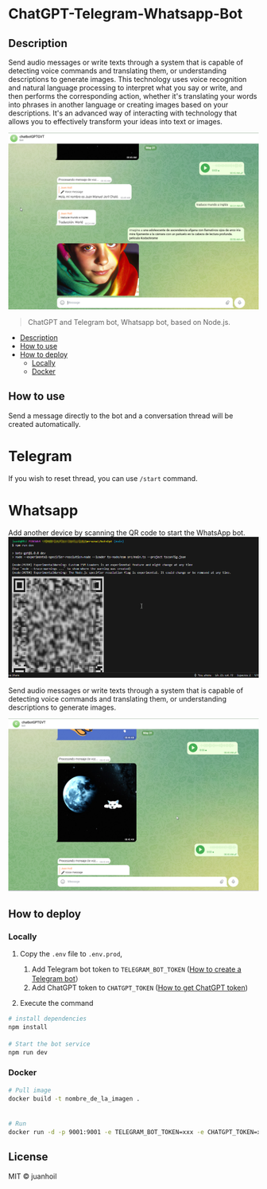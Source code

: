 # ChatGPT-Telegram-Whatsapp-Bot

## Description

Send audio messages or write texts through a system that is capable of detecting voice commands and translating them, or understanding descriptions to generate images. This technology uses voice recognition and natural language processing to interpret what you say or write, and then performs the corresponding action, whether it's translating your words into phrases in another language or creating images based on your descriptions. It's an advanced way of interacting with technology that allows you to effectively transform your ideas into text or images.

![img](./docs/images/chatbotGPTGVT_test_whisper_text_DALL-E.png) <!-- alt = img -thumbnail -->


> ChatGPT and Telegram bot, Whatsapp bot, based on Node.js.
- [Description](#Description)
- [How to use](#how-to-use)
- [How to deploy](#how-to-deploy)
  - [Locally](#locally)
  - [Docker](#docker)


## How to use

Send a message directly to the bot and a conversation thread will be created automatically.

# Telegram
If you wish to reset thread, you can use `/start` command.
# Whatsapp
Add another device by scanning the QR code to start the WhatsApp bot.
![img](./docs/images/whatsapp_login_bot.png)


Send audio messages or write texts through a system that is capable of detecting voice commands and translating them, or understanding descriptions to generate images.

![demo](./docs/images/test_whisper_DALL-E.png)

## How to deploy

### Locally

1. Copy the `.env` file to `.env.prod`,

   1. Add Telegram bot token to `TELEGRAM_BOT_TOKEN` ([How to create a Telegram bot](https://learn.microsoft.com/en-us/azure/bot-service/bot-service-channel-connect-telegram)）
   2. Add ChatGPT token to `CHATGPT_TOKEN` ([How to get ChatGPT token](https://platform.openai.com/account/api-keys))

2. Execute the command

```bash
# install dependencies
npm install

# Start the bot service
npm run dev

```

### Docker

```bash
# Pull image
docker build -t nombre_de_la_imagen .


# Run
docker run -d -p 9001:9001 -e TELEGRAM_BOT_TOKEN=xxx -e CHATGPT_TOKEN=xxxx nombre_de_la_imagen
```

## License

MIT © juanhoil
